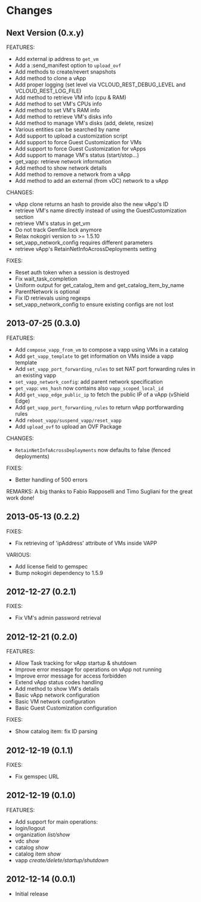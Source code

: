 Changes
==
Next Version (0.x.y)
--

FEATURES:
* Add external ip address to ```get_vm```
* Add a :send_manifest option to ```upload_ovf```
* Add methods to create/revert snapshots
* Add method to clone a vApp
* Add proper logging (set level via VCLOUD_REST_DEBUG_LEVEL and VCLOUD_REST_LOG_FILE)
* Add method to retrieve VM info (cpu & RAM)
* Add method to set VM's CPUs info
* Add method to set VM's RAM info
* Add method to retrieve VM's disks info
* Add method to manage VM's disks (add, delete, resize)
* Various entities can be searched by name
* Add support to upload a customization script
* Add support to force Guest Customization for VMs
* Add support to force Guest Customization for vApps
* Add support to manage VM's status (start/stop...)
* get_vapp: retrieve network information
* Add method to show network details
* Add method to remove a network from a vApp
* Add method to add an external (from vDC) network to a vApp

CHANGES:
* vApp clone returns an hash to provide also the new vApp's ID
* retrieve VM's name directly instead of using the GuestCustomization section
* retrieve VM's status in get_vm
* Do not track Gemfile.lock anymore
* Relax nokogiri version to >= 1.5.10
* set_vapp_network_config requires different parameters
* retrieve vApp's RetainNetInfoAcrossDeployments setting

FIXES:

* Reset auth token when a session is destroyed
* Fix wait_task_completion
* Uniform output for get_catalog_item and get_catalog_item_by_name
* ParentNetwork is optional
* Fix ID retrievals using regexps
* set_vapp_network_config to ensure existing configs are not lost

2013-07-25 (0.3.0)
--

FEATURES:

* Add ```compose_vapp_from_vm``` to compose a vapp using VMs in a catalog
* Add ```get_vapp_template``` to get information on VMs inside a vapp template
* Add ```set_vapp_port_forwarding_rules``` to set NAT port forwarding rules in an existing vapp
* ```set_vapp_network_config```: add parent network specification
* ```get_vapp```: ```vms_hash``` now contains also ```vapp_scoped_local_id```
* Add ```get_vapp_edge_public_ip``` to fetch the public IP of a vApp (vShield Edge)
* Add ```get_vapp_port_forwarding_rules``` to return vApp portforwarding rules
* Add ``reboot_vapp/suspend_vapp/reset_vapp``
* Add ```upload_ovf``` to upload an OVF Package

CHANGES:

* ```RetainNetInfoAcrossDeployments``` now defaults to false (fenced deployments)

FIXES:

* Better handling of 500 errors

REMARKS:
A big thanks to Fabio Rapposelli and Timo Sugliani for the great work done!

2013-05-13 (0.2.2)
--

FIXES:

* Fix retrieving of 'ipAddress' attribute of VMs inside VAPP

VARIOUS:

* Add license field to gemspec
* Bump nokogiri dependency to 1.5.9

2012-12-27 (0.2.1)
--

FIXES:

* Fix VM's admin password retrieval

2012-12-21 (0.2.0)
--

FEATURES:

* Allow Task tracking for vApp startup & shutdown
* Improve error message for operations on vApp not running
* Improve error message for access forbidden
* Extend vApp status codes handling
* Add method to show VM's details
* Basic vApp network configuration
* Basic VM network configuration
* Basic Guest Customization configuration

FIXES:

* Show catalog item: fix ID parsing

2012-12-19 (0.1.1)
--

FIXES:

* Fix gemspec URL

2012-12-19 (0.1.0)
--

FEATURES:

* Add support for main operations:
 * login/logout
 * organization _list/show_
 * vdc _show_
 * catalog _show_
 * catalog item _show_
 * vapp _create/delete/startup/shutdown_

2012-12-14 (0.0.1)
--

* Initial release
